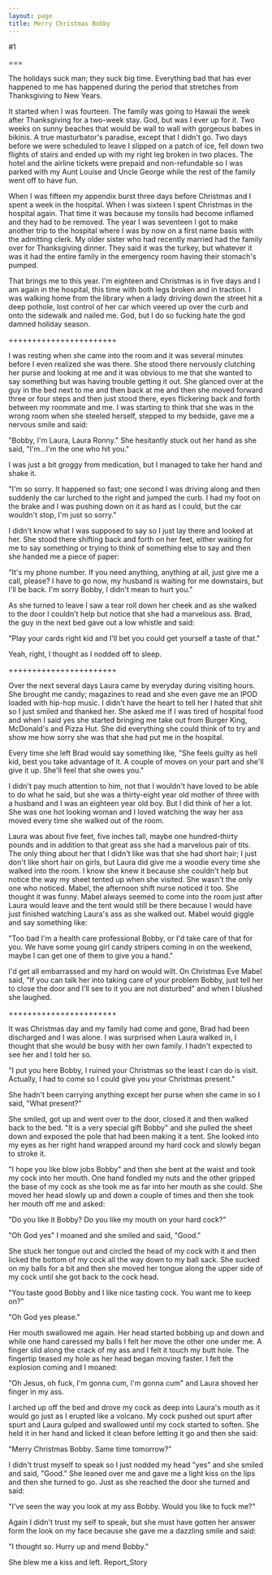 ```yaml
---
layout: page
title: Merry Christmas Bobby
---
```

#1 

===

The holidays suck man; they suck big time. Everything bad that has ever happened to me has happened during the period that stretches from Thanksgiving to New Years. 

It started when I was fourteen. The family was going to Hawaii the week after Thanksgiving for a two-week stay. God, but was I ever up for it. Two weeks on sunny beaches that would be wall to wall with gorgeous babes in bikinis. A true masturbator's paradise, except that I didn't go. Two days before we were scheduled to leave I slipped on a patch of ice, fell down two flights of stairs and ended up with my right leg broken in two places. The hotel and the airline tickets were prepaid and non-refundable so I was parked with my Aunt Louise and Uncle George while the rest of the family went off to have fun. 

When I was fifteen my appendix burst three days before Christmas and I spent a week in the hospital. When I was sixteen I spent Christmas in the hospital again. That time it was because my tonsils had become inflamed and they had to be removed. The year I was seventeen I got to make another trip to the hospital where I was by now on a first name basis with the admitting clerk. My older sister who had recently married had the family over for Thanksgiving dinner. They said it was the turkey, but whatever it was it had the entire family in the emergency room having their stomach's pumped. 

That brings me to this year. I'm eighteen and Christmas is in five days and I am again in the hospital, this time with both legs broken and in traction. I was walking home from the library when a lady driving down the street hit a deep pothole, lost control of her car which veered up over the curb and onto the sidewalk and nailed me. God, but I do so fucking hate the god damned holiday season. 

+++++++++++++++++++++++ 

I was resting when she came into the room and it was several minutes before I even realized she was there. She stood there nervously clutching her purse and looking at me and it was obvious to me that she wanted to say something but was having trouble getting it out. She glanced over at the guy in the bed next to me and then back at me and then she moved forward three or four steps and then just stood there, eyes flickering back and forth between my roommate and me. I was starting to think that she was in the wrong room when she steeled herself, stepped to my bedside, gave me a nervous smile and said: 

"Bobby, I'm Laura, Laura Ronny." She hesitantly stuck out her hand as she said, "I'm...I'm the one who hit you." 

I was just a bit groggy from medication, but I managed to take her hand and shake it. 

"I'm so sorry. It happened so fast; one second I was driving along and then suddenly the car lurched to the right and jumped the curb. I had my foot on the brake and I was pushing down on it as hard as I could, but the car wouldn't stop, I'm just so sorry." 

I didn't know what I was supposed to say so I just lay there and looked at her. She stood there shifting back and forth on her feet, either waiting for me to say something or trying to think of something else to say and then she handed me a piece of paper: 

"It's my phone number. If you need anything, anything at all, just give me a call, please? I have to go now, my husband is waiting for me downstairs, but I'll be back. I'm sorry Bobby, I didn't mean to hurt you." 

As she turned to leave I saw a tear roll down her cheek and as she walked to the door I couldn't help but notice that she had a marvelous ass. Brad, the guy in the next bed gave out a low whistle and said: 

"Play your cards right kid and I'll bet you could get yourself a taste of that." 

Yeah, right, I thought as I nodded off to sleep. 

+++++++++++++++++++++++ 

Over the next several days Laura came by everyday during visiting hours. She brought me candy; magazines to read and she even gave me an IPOD loaded with hip-hop music. I didn't have the heart to tell her I hated that shit so I just smiled and thanked her. She asked me if I was tired of hospital food and when I said yes she started bringing me take out from Burger King, McDonald's and Pizza Hut. She did everything she could think of to try and show me how sorry she was that she had put me in the hospital. 

Every time she left Brad would say something like, "She feels guilty as hell kid, best you take advantage of it. A couple of moves on your part and she'll give it up. She'll feel that she owes you." 

I didn't pay much attention to him, not that I wouldn't have loved to be able to do what he said, but she was a thirty-eight year old mother of three with a husband and I was an eighteen year old boy. But I did think of her a lot. She was one hot looking woman and I loved watching the way her ass moved every time she walked out of the room. 

Laura was about five feet, five inches tall, maybe one hundred-thirty pounds and in addition to that great ass she had a marvelous pair of tits. The only thing about her that I didn't like was that she had short hair; I just don't like short hair on girls, but Laura did give me a woodie every time she walked into the room. I know she knew it because she couldn't help but notice the way my sheet tented up when she visited. She wasn't the only one who noticed. Mabel, the afternoon shift nurse noticed it too. She thought it was funny. Mabel always seemed to come into the room just after Laura would leave and the tent would still be there because I would have just finished watching Laura's ass as she walked out. Mabel would giggle and say something like: 

"Too bad I'm a health care professional Bobby, or I'd take care of that for you. We have some young girl candy stripers coming in on the weekend, maybe I can get one of them to give you a hand." 

I'd get all embarrassed and my hard on would wilt. On Christmas Eve Mabel said, "If you can talk her into taking care of your problem Bobby, just tell her to close the door and I'll see to it you are not disturbed" and when I blushed she laughed. 

+++++++++++++++++++++++ 

It was Christmas day and my family had come and gone, Brad had been discharged and I was alone. I was surprised when Laura walked in, I thought that she would be busy with her own family. I hadn't expected to see her and I told her so. 

"I put you here Bobby, I ruined your Christmas so the least I can do is visit. Actually, I had to come so I could give you your Christmas present." 

She hadn't been carrying anything except her purse when she came in so I said, "What present?" 

She smiled, got up and went over to the door, closed it and then walked back to the bed. "It is a very special gift Bobby" and she pulled the sheet down and exposed the pole that had been making it a tent. She looked into my eyes as her right hand wrapped around my hard cock and slowly began to stroke it. 

"I hope you like blow jobs Bobby" and then she bent at the waist and took my cock into her mouth. One hand fondled my nuts and the other gripped the base of my cock as she took me as far into her mouth as she could. She moved her head slowly up and down a couple of times and then she took her mouth off me and asked: 

"Do you like it Bobby? Do you like my mouth on your hard cock?" 

"Oh God yes" I moaned and she smiled and said, "Good." 

She stuck her tongue out and circled the head of my cock with it and then licked the bottom of my cock all the way down to my ball sack. She sucked on my balls for a bit and then she moved her tongue along the upper side of my cock until she got back to the cock head. 

"You taste good Bobby and I like nice tasting cock. You want me to keep on?" 

"Oh God yes please." 

Her mouth swallowed me again. Her head started bobbing up and down and while one hand caressed my balls I felt her move the other one under me. A finger slid along the crack of my ass and I felt it touch my butt hole. The fingertip teased my hole as her head began moving faster. I felt the explosion coming and I moaned: 

"Oh Jesus, oh fuck, I'm gonna cum, I'm gonna cum" and Laura shoved her finger in my ass. 

I arched up off the bed and drove my cock as deep into Laura's mouth as it would go just as I erupted like a volcano. My cock pushed out spurt after spurt and Laura gulped and swallowed until my cock started to soften. She held it in her hand and licked it clean before letting it go and then she said: 

"Merry Christmas Bobby. Same time tomorrow?" 

I didn't trust myself to speak so I just nodded my head "yes" and she smiled and said, "Good." She leaned over me and gave me a light kiss on the lips and then she turned to go. Just as she reached the door she turned and said: 

"I've seen the way you look at my ass Bobby. Would you like to fuck me?" 

Again I didn't trust my self to speak, but she must have gotten her answer form the look on my face because she gave me a dazzling smile and said: 

"I thought so. Hurry up and mend Bobby." 

She blew me a kiss and left. Report_Story 
